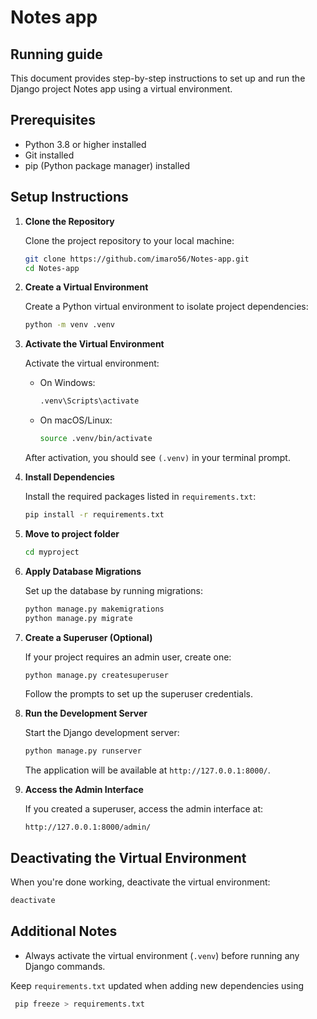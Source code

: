 # Notes app 
## Running guide

This document provides step-by-step instructions to set up and run the Django project Notes app using a virtual environment.

## Prerequisites

- Python 3.8 or higher installed
- Git installed
- pip (Python package manager) installed

## Setup Instructions

1. **Clone the Repository**

   Clone the project repository to your local machine:

   ```bash
   git clone https://github.com/imaro56/Notes-app.git
   cd Notes-app
   ```

2. **Create a Virtual Environment**

   Create a Python virtual environment to isolate project dependencies:

   ```bash
   python -m venv .venv
   ```

3. **Activate the Virtual Environment**

   Activate the virtual environment:

   - On Windows:

     ```bash
     .venv\Scripts\activate
     ```

   - On macOS/Linux:

     ```bash
     source .venv/bin/activate
     ```

   After activation, you should see `(.venv)` in your terminal prompt.

4. **Install Dependencies**

   Install the required packages listed in `requirements.txt`:

   ```bash
   pip install -r requirements.txt
   ```
   
5. **Move to project folder**

   ```bash
   cd myproject
   ```

6. **Apply Database Migrations**

   Set up the database by running migrations:

   ```bash
   python manage.py makemigrations
   python manage.py migrate
   ```

7. **Create a Superuser (Optional)**

   If your project requires an admin user, create one:

   ```bash
   python manage.py createsuperuser
   ```

   Follow the prompts to set up the superuser credentials.

8. **Run the Development Server**

   Start the Django development server:

   ```bash
   python manage.py runserver
   ```

   The application will be available at `http://127.0.0.1:8000/`.

9. **Access the Admin Interface**

   If you created a superuser, access the admin interface at:

   ```
   http://127.0.0.1:8000/admin/
   ```

## Deactivating the Virtual Environment

When you're done working, deactivate the virtual environment:

```bash
deactivate
```

## Additional Notes

- Always activate the virtual environment (`.venv`) before running any Django commands.

 Keep `requirements.txt` updated when adding new dependencies using 
```bash 
 pip freeze > requirements.txt
 ```